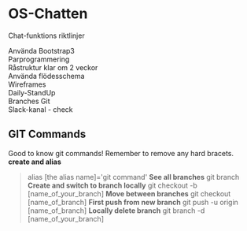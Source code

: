 ﻿# OS-Chatten
Chat-funktions riktlinjer

Använda Bootstrap3<br>
Parprogrammering<br>
Råstruktur klar om 2 veckor<br>
Använda flödesschema<br>
Wireframes<br>
Daily-StandUp<br>
Branches Git<br>
Slack-kanal - check<br>

## GIT Commands
Good to know git commands! Remember to remove any hard bracets.
**create and alias**
> alias [the alias name]='git command'
**See all branches**
> git branch
**Create and switch to branch locally**
> git checkout -b [name_of_your_branch]
**Move between branches**
> git checkout [name_of_branch]
**First push from new branch**
> git push -u origin [name_of_branch]
**Locally delete branch**
> git branch -d [name_of_your_branch]
